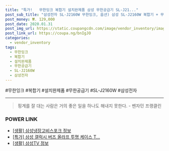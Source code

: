 ```yaml
--- 
title: "특가!   무한잉크 복합기 설치완제품 삼성 무한공급기 SL-J21..." 
post_sub_title: "삼성전자 SL-J2160W 무한잉크, 옵션) 삼성 SL-J2160W 복합기 + 무한공급기 설치완제품" 
post_money: ₩. 129,000 
post_date: 2020.01.31 
post_img_url: https://static.coupangcdn.com/image/vendor_inventory/images/2018/08/27/20/7/5c7610e7-0e94-4423-bdea-c9bd35bb0570.png 
post_link_url: https://coupa.ng/bnIgJO 
categories: 
  - vendor_inventory 
tags: 
  - 무한잉크 
  - 복합기 
  - 설치완제품 
  - 무한공급기 
  - SL-J2160W 
  - 삼성전자 
--- 
```

  #무한잉크 #복합기 #설치완제품 #무한공급기 #SL-J2160W #삼성전자 
<hr> 

> 핑계를 잘 대는 사람은 거의 좋은 일을 하나도 해내지 못한다. - 벤자민 프랭클린 


### POWER LINK

* <a href="https://blog.naver.com/sakai111/221762437279" target="_blank"> [생활] 삼성냉장고비스포크 정보 </a>
* <a href="https://blog.naver.com/santokki14/221788471813" target="_blank">[특가] 삼성 갤럭시 버즈 올라프 투명 케이스 T...</a>
* <a href="https://blog.naver.com/sakai111/221756957044" target="_blank"> [생활] 삼성TV 정보 </a>
